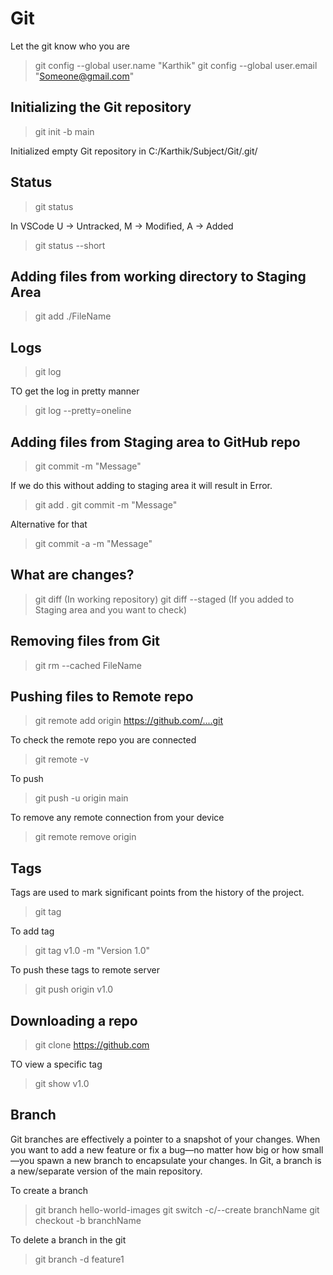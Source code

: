 # Git

Let the git know who you are

> git config --global user.name "Karthik"
> git config --global user.email "<Someone@gmail.com>"

## Initializing the Git repository

> git init -b main

Initialized empty Git repository in C:/Karthik/Subject/Git/.git/

## Status

> git status

In VSCode U -> Untracked, M -> Modified, A -> Added

> git status --short

## Adding files from working directory to Staging Area

> git add ./FileName

## Logs

> git log

TO get the log in pretty manner

> git log --pretty=oneline

## Adding files from Staging area to GitHub repo

> git commit -m "Message"

If we do this without adding to staging area it will result in Error.

> git add .
> git commit -m "Message"

Alternative for that

> git commit -a -m "Message"

## What are changes?

> git diff (In working repository)
> git diff --staged (If you added to Staging area and you want to check)

## Removing files from Git

> git rm --cached FileName

## Pushing files to Remote repo

> git remote add origin <https://github.com/....git>

To check the remote repo you are connected

> git remote -v

To push

> git push -u origin main

To remove any remote connection from your device

> git remote remove origin

## Tags

Tags are used to mark significant points from the history of the project.

> git tag

To add tag

> git tag v1.0 -m "Version 1.0"

To push these tags to remote server

> git push origin v1.0

## Downloading a repo

> git clone <https://github.com>

TO view a specific tag

> git show v1.0

## Branch

Git branches are effectively a pointer to a snapshot of your changes. When you want to add a new feature or fix a bug—no matter how big or how small—you spawn a new branch to encapsulate your changes.
In Git, a branch is a new/separate version of the main repository.

To create a branch

> git branch hello-world-images
> git switch -c/--create branchName
> git checkout -b branchName

To delete a branch in the git

> git branch -d feature1
